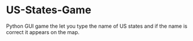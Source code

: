 # US-States-Game

Python GUI game the let you type the name of US states and if the name is correct it appears on the map.
